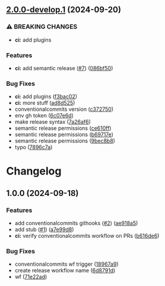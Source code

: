 ## [2.0.0-develop.1](https://github.com/dsegoviat/gitflow-cicd/compare/v1.0.0...v2.0.0-develop.1) (2024-09-20)

### ⚠ BREAKING CHANGES

* **ci:** add plugins

### Features

* **ci:** add semantic release ([#7](https://github.com/dsegoviat/gitflow-cicd/issues/7)) ([086bf50](https://github.com/dsegoviat/gitflow-cicd/commit/086bf50a3e9d9befcb26a427873f01a836b9f170))

### Bug Fixes

* **ci:** add plugins ([f3bac02](https://github.com/dsegoviat/gitflow-cicd/commit/f3bac02463bc4d1a0dbdfd87ae8e52f02e2adb2c))
* **ci:** more stuff ([ad8d525](https://github.com/dsegoviat/gitflow-cicd/commit/ad8d525189d89d3ff3498195be80fb8b3c3fa6fc))
* conventionalcommits version ([c372750](https://github.com/dsegoviat/gitflow-cicd/commit/c3727508323445848a50622e6218a19d3757daf3))
* env gh token ([6c07e6d](https://github.com/dsegoviat/gitflow-cicd/commit/6c07e6d7a1657cca22ae4320be0c3ea06ed3f089))
* make release syntax ([7a26af6](https://github.com/dsegoviat/gitflow-cicd/commit/7a26af683ee8451d59ebc9ae6d25486795c4f833))
* semantic release permissions ([ce610ff](https://github.com/dsegoviat/gitflow-cicd/commit/ce610ffd44646e9c13cd8d53c5644fddf7bd6ac3))
* semantic release permissions ([b69717e](https://github.com/dsegoviat/gitflow-cicd/commit/b69717e317071233744d630aa1fdfd23352c81a6))
* semantic release permissions ([9bec8b8](https://github.com/dsegoviat/gitflow-cicd/commit/9bec8b8eb77dfb7e2c5c4fac6665449c1e981bbd))
* typo ([7896c7a](https://github.com/dsegoviat/gitflow-cicd/commit/7896c7aee1daa5d88a05155ced3f0ecb1e937f7f))

# Changelog

## 1.0.0 (2024-09-18)


### Features

* add conventionalcommits githooks ([#2](https://github.com/dsegoviat/gitflow-cicd/issues/2)) ([ae918a5](https://github.com/dsegoviat/gitflow-cicd/commit/ae918a5a7152d6a69b9b08be0944059f14b05acd))
* add stub ([#1](https://github.com/dsegoviat/gitflow-cicd/issues/1)) ([a7e99d8](https://github.com/dsegoviat/gitflow-cicd/commit/a7e99d819c5cc3a20722642a2685f9a168b178dd))
* **ci:** verify conventionalcommits workflow on PRs ([b616de6](https://github.com/dsegoviat/gitflow-cicd/commit/b616de6bfd788fbc85ce8984839386a3428d18cf))


### Bug Fixes

* conventionalcommits wf trigger ([18967a9](https://github.com/dsegoviat/gitflow-cicd/commit/18967a98d1785599a5e4468ef919128d3f59e723))
* create release workflow name ([6d8791d](https://github.com/dsegoviat/gitflow-cicd/commit/6d8791daf7c8be0eecc0dc7207fd06b6c4439d38))
* wf ([71e22ad](https://github.com/dsegoviat/gitflow-cicd/commit/71e22ad301cb6a8f78dcf98d465e91aece57964a))
